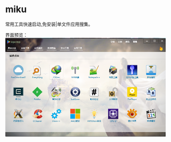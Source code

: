 # miku
常用工具快速启动,免安装|单文件应用搜集。


界面预览：
![Image text](https://github.com/ClintSu/miku/blob/master/img/miku01.png)
